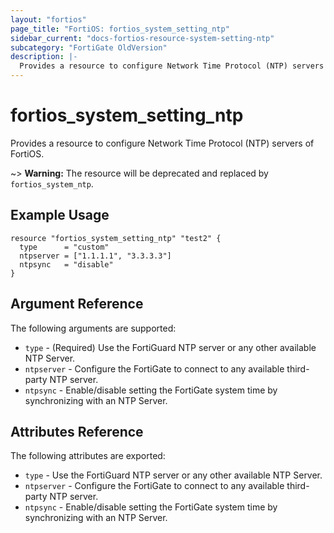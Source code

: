 ```yaml
---
layout: "fortios"
page_title: "FortiOS: fortios_system_setting_ntp"
sidebar_current: "docs-fortios-resource-system-setting-ntp"
subcategory: "FortiGate OldVersion"
description: |-
  Provides a resource to configure Network Time Protocol (NTP) servers of FortiOS.
---
```


# fortios_system_setting_ntp
Provides a resource to configure Network Time Protocol (NTP) servers of FortiOS.

~> **Warning:** The resource will be deprecated and replaced by `fortios_system_ntp`.

## Example Usage
```hcl
resource "fortios_system_setting_ntp" "test2" {
  type      = "custom"
  ntpserver = ["1.1.1.1", "3.3.3.3"]
  ntpsync   = "disable"
}
```

## Argument Reference
The following arguments are supported:

* `type` - (Required) Use the FortiGuard NTP server or any other available NTP Server.
* `ntpserver` - Configure the FortiGate to connect to any available third-party NTP server.
* `ntpsync` - Enable/disable setting the FortiGate system time by synchronizing with an NTP Server.

## Attributes Reference
The following attributes are exported:

* `type` - Use the FortiGuard NTP server or any other available NTP Server.
* `ntpserver` - Configure the FortiGate to connect to any available third-party NTP server.
* `ntpsync` - Enable/disable setting the FortiGate system time by synchronizing with an NTP Server.
